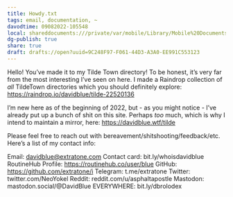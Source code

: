 ```yaml
---
title: Howdy.txt
tags: email, documentation, ~
davodtime: 09082022-105548
local: shareddocuments:///private/var/mobile/Library/Mobile%20Documents/iCloud~md~obsidian/Documents/OBSHIDDIAN/drafts/9C248F97-F061-44D3-A3A0-EE991C553123.md
dg-publish: true
share: true
draft: drafts://open?uuid=9C248F97-F061-44D3-A3A0-EE991C553123
---
```


Hello! You’ve made it to my Tilde Town directory! To be honest, it’s very far from the most interesting I’ve seen on here. I made a Raindrop collection of *all* TildeTown directories which you should definitely explore: https://raindrop.io/davidblue/tilde-22520136

I’m new here as of the beginning of 2022, but - as you might notice - I’ve already put up a bunch of shit on this site. Perhaps *too* much, which is why I intend to maintain a mirror, here: https://davidblue.wtf/tilde

Please feel free to reach out with bereavement/shitshooting/feedback/etc. Here’s a list of my contact info:

Email: davidblue@extratone.com
Contact card: bit.ly/whoisdavidblue
RoutineHub Profile: https://routinehub.co/user/blue
GitHub: https://github.com/extratone/i
Telegram: t.me/extratone
Twitter: twitter.com/NeoYokel
Reddit: reddit.com/u/asphaltapostle
Mastodon: mastodon.social/@DavidBlue
EVERYWHERE: bit.ly/dbrolodex